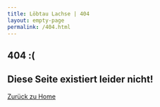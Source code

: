 ```yaml
---
title: Löbtau Lachse | 404
layout: empty-page
permalink: /404.html
---
```

<section class="wrapper style1">
				<div class="container">
					<div class="row">
						<div class="8u">
                        <h2><strong>404 :(</strong></h2>
							   <h2>Diese Seite existiert leider nicht!</h2><a href="/" class="button big alt">Zurück zu Home</a>
						</div>
						<div class="4u">
							<a class="image fit"><img src="{{ site.baseurl }}/images/flying_catch_big.png" alt="" /></a>
						</div>
					</div>
				</div>
			</section>